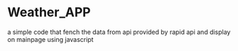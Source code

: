 # Weather_APP
a simple code that fench the data from api provided by rapid api and display on mainpage using javascript

